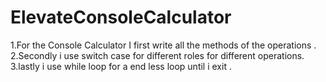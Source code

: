 # ElevateConsoleCalculator
1.For the Console Calculator I first write all the methods of the operations .
2.Secondly i use switch case for different roles for different operations.
3.lastly i use while loop for a end less loop until i exit .
